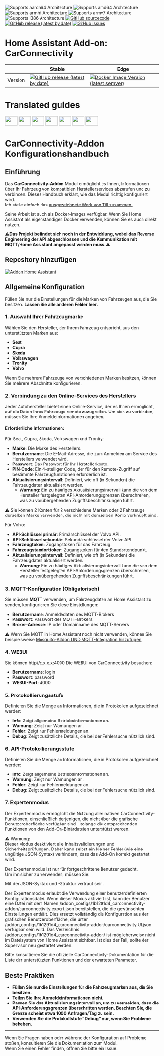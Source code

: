 ![Supports aarch64 Architecture][aarch64-shield]
![Supports amd64 Architecture][amd64-shield]
![Supports armhf Architecture][armhf-shield]
![Supports armv7 Architecture][armv7-shield]
![Supports i386 Architecture][i386-shield]
[![GitHub sourcecode](https://img.shields.io/badge/Source-GitHub-green)](https://github.com/Pulpyyyy/carconnectivity-addon/)
[![GitHub release (latest by date)](https://img.shields.io/github/v/release/Pulpyyyy/carconnectivity-addon)](https://github.com/Pulpyyyy/carconnectivity-addon/releases/latest)
[![GitHub issues](https://img.shields.io/github/issues/Pulpyyyy/carconnectivity-addon)](https://github.com/Pulpyyyy/carconnectivity-addon/issues)

[aarch64-shield]: https://img.shields.io/badge/aarch64-yes-green.svg
[amd64-shield]: https://img.shields.io/badge/amd64-yes-green.svg
[armhf-shield]: https://img.shields.io/badge/armhf-yes-green.svg
[armv7-shield]: https://img.shields.io/badge/armv7-yes-green.svg
[i386-shield]: https://img.shields.io/badge/i386-yes-green.svg

# Home Assistant Add-on: CarConnectivity

|         | Stable                                                                                                                         | Edge                                                                                                                                         |
| ------- | ------------------------------------------------------------------------------------------------------------------------------ | -------------------------------------------------------------------------------------------------------------------------------------------- |
| Version | [![GitHub release (latest by date)](https://img.shields.io/docker/v/pulpyyyy/carconnectivity-addon-amd64?&sort=date&label=&style=for-the-badge)](https://github.com/pulpyyyy/carconnectivity-addon/releases) | [![Docker Image Version (latest semver)](https://img.shields.io/docker/v/pulpyyyy/carconnectivity-addon-edge-amd64?&sort=date&label=&style=for-the-badge)](https://github.com/Pulpyyyy/carconnectivity-addon/blob/main/carconnectivity-addon-edge/CHANGELOG.md) |

# Translated guides

<a href="https://github.com/Pulpyyyy/carconnectivity-addon/blob/main/README.French.md"><img src="https://upload.wikimedia.org/wikipedia/commons/thumb/c/c3/Flag_of_France.svg/1280px-Flag_of_France.svg.png" width="40" height="30"></a> 
<a href="https://github.com/Pulpyyyy/carconnectivity-addon/blob/main/README.Italian.md"><img src="https://upload.wikimedia.org/wikipedia/commons/thumb/0/03/Flag_of_Italy.svg/1280px-Flag_of_Italy.svg.png" width="40" height="30"></a> 
<a href="https://github.com/Pulpyyyy/carconnectivity-addon/blob/main/README.German.md"><img src="https://upload.wikimedia.org/wikipedia/commons/thumb/b/ba/Flag_of_Germany.svg/1280px-Flag_of_Germany.svg.png" width="40" height="30"></a> 
<a href="https://github.com/Pulpyyyy/carconnectivity-addon/blob/main/README.Spanish.md"><img src="https://upload.wikimedia.org/wikipedia/commons/thumb/9/9a/Flag_of_Spain.svg/1280px-Flag_of_Spain.svg.png" width="40" height="30"></a> 
<a href="https://github.com/Pulpyyyy/carconnectivity-addon/blob/main/README.Polish.md"><img src="https://upload.wikimedia.org/wikipedia/commons/thumb/1/12/Flag_of_Poland.svg/1280px-Flag_of_Poland.svg.png" width="40" height="30"></a> 
<a href="https://github.com/Pulpyyyy/carconnectivity-addon/blob/main/README.Portuguese.md"><img src="https://upload.wikimedia.org/wikipedia/commons/thumb/5/5c/Flag_of_Portugal.svg/1280px-Flag_of_Portugal.svg.png" width="40" height="30"></a> 
<a href="https://github.com/Pulpyyyy/carconnectivity-addon/blob/main/README.md"><img src="https://upload.wikimedia.org/wikipedia/commons/a/a5/Flag_of_the_United_Kingdom_%281-2%29.svg" width="40" height="30"></a>



# CarConnectivity-Addon Konfigurationshandbuch

## Einführung

Das **CarConnectivity-Addon** Modul ermöglicht es Ihnen, Informationen über Ihr Fahrzeug von kompatiblen Herstellerservices abzurufen und zu verbinden. Dieses Handbuch erklärt, wie das Modul richtig konfiguriert wird.  
Ich stelle einfach das [ausgezeichnete Werk von Till zusammen.](https://github.com/tillsteinbach/CarConnectivity)

Seine Arbeit ist auch als Docker-Images verfügbar. Wenn Sie Home Assistant als eigenständigen Docker verwenden, können Sie es auch direkt nutzen.

**⚠️Das Projekt befindet sich noch in der Entwicklung, wobei das Reverse Engineering der API abgeschlossen und die Kommunikation mit MQTT/Home Assistant angepasst werden muss.⚠️**

## Repository hinzufügen

[![Addon Home Assistant](https://raw.githubusercontent.com/Pulpyyyy/carconnectivity-addon/refs/heads/main/.github/img/addon-ha.svg)](https://my.home-assistant.io/redirect/supervisor_add_addon_repository/?repository_url=https%3A%2F%2Fgithub.com%2FPulpyyyy%2Fcarconnectivity-addon)

## Allgemeine Konfiguration

Füllen Sie nur die Einstellungen für die Marken von Fahrzeugen aus, die Sie besitzen. **Lassen Sie alle anderen Felder leer.**

### 1. Auswahl Ihrer Fahrzeugmarke
Wählen Sie den Hersteller, der Ihrem Fahrzeug entspricht, aus den unterstützten Marken aus:  
- **Seat**  
- **Cupra**  
- **Skoda**  
- **Volkswagen**  
- **Tronity**  
- **Volvo**  

Wenn Sie mehrere Fahrzeuge von verschiedenen Marken besitzen, können Sie mehrere Abschnitte konfigurieren.

### 2. Verbindung zu den Online-Services des Herstellers
Jeder Autohersteller bietet einen Online-Service, der es Ihnen ermöglicht, auf die Daten Ihres Fahrzeugs remote zuzugreifen. Um sich zu verbinden, müssen Sie Ihre Anmeldeinformationen angeben.

#### Erforderliche Informationen:  
Für Seat, Cupra, Skoda, Volkswagen und Tronity:  
- **Marke**: Die Marke des Herstellers.  
- **Benutzername**: Die E-Mail-Adresse, die zum Anmelden am Service des Herstellers verwendet wird.  
- **Passwort**: Das Passwort für Ihr Herstellerkonto.  
- **PIN-Code**: Ein 4-stelliger Code, der für den Remote-Zugriff auf bestimmte Fahrzeugfunktionen erforderlich ist.  
- **Aktualisierungsintervall**: Definiert, wie oft (in Sekunden) die Fahrzeugdaten aktualisiert werden.  
  - **Warnung:** Ein zu häufiges Aktualisierungsintervall kann die von dem Hersteller festgelegten API-Anforderungsgrenzen überschreiten, was zu vorübergehenden Zugriffsbeschränkungen führt.  

⚠️ Sie können 2 Konten für 2 verschiedene Marken oder 2 Fahrzeuge derselben Marke verwenden, die nicht mit demselben Konto verknüpft sind.  

Für Volvo:  
- **API-Schlüssel primär**: Primärschlüssel der Volvo API.  
- **API-Schlüssel sekundär**: Sekundärschlüssel der Volvo API.  
- **Fahrzeugtoken**: Zugangstoken für das Fahrzeug.  
- **Fahrzeugstandorttoken**: Zugangstoken für den Standortendpunkt.  
- **Aktualisierungsintervall**: Definiert, wie oft (in Sekunden) die Fahrzeugdaten aktualisiert werden.  
  - **Warnung:** Ein zu häufiges Aktualisierungsintervall kann die von dem Hersteller festgelegten API-Anforderungsgrenzen überschreiten, was zu vorübergehenden Zugriffsbeschränkungen führt.  

### 3. MQTT-Konfiguration (Obligatorisch)
Sie müssen **MQTT** verwenden, um Fahrzeugdaten an Home Assistant zu senden, konfigurieren Sie diese Einstellungen:  
- **Benutzername**: Anmeldedaten des MQTT-Brokers  
- **Passwort**: Passwort des MQTT-Brokers  
- **Broker-Adresse**: IP oder Domainname des MQTT-Servers  

⚠️ Wenn Sie MQTT in Home Assistant noch nicht verwenden, können Sie beispielsweise [Mosquito-Addon UND MQTT-Integration hinzufügen](https://www.home-assistant.io/integrations/mqtt)  

### 4. WEBUI
Sie können http//x.x.x.x:4000 Die WEBUI von CarConnectivity besuchen:  
- **Benutzername**: login  
- **Passwort**: password  
- **WEBUI-Port**: 4000  

### 5. Protokollierungsstufe
Definieren Sie die Menge an Informationen, die in Protokollen aufgezeichnet werden:  
- **Info**: Zeigt allgemeine Betriebsinformationen an.  
- **Warnung**: Zeigt nur Warnungen an.  
- **Fehler**: Zeigt nur Fehlermeldungen an.  
- **Debug**: Zeigt zusätzliche Details, die bei der Fehlersuche nützlich sind.  

### 6. API-Protokollierungsstufe
Definieren Sie die Menge an Informationen, die in Protokollen aufgezeichnet werden:  
- **Info**: Zeigt allgemeine Betriebsinformationen an.  
- **Warnung**: Zeigt nur Warnungen an.  
- **Fehler**: Zeigt nur Fehlermeldungen an.  
- **Debug**: Zeigt zusätzliche Details, die bei der Fehlersuche nützlich sind.  

### 7. Expertenmodus
Der Expertenmodus ermöglicht die Nutzung aller nativen CarConnectivity-Funktionen, einschließlich derjenigen, die nicht über die grafische Benutzeroberfläche verfügbar sind—solange die entsprechenden Funktionen von den Add-On-Binärdateien unterstützt werden.  

⚠️ Warnung:  
Dieser Modus deaktiviert alle Inhaltsvalidierungen und Sicherheitsprüfungen. Daher kann selbst ein kleiner Fehler (wie eine ungültige JSON-Syntax) verhindern, dass das Add-On korrekt gestartet wird.

Der Expertenmodus ist nur für fortgeschrittene Benutzer gedacht.  
Um ihn sicher zu verwenden, müssen Sie:  

Mit der JSON-Syntax und -Struktur vertraut sein.  

Der Expertenmodus erlaubt die Verwendung einer benutzerdefinierten Konfigurationsdatei. Wenn dieser Modus aktiviert ist, kann der Benutzer eine Datei mit dem Namen /addon_configs/1b1291d4_carconnectivity-addon/carconnectivity.expert.json bereitstellen, die die gewünschten Einstellungen enthält. Dies ersetzt vollständig die Konfiguration aus der grafischen Benutzeroberfläche, die unter /addon_configs/1b1291d4_carconnectivity-addon/carconnectivity.UI.json verfügbar sein wird. Das Verzeichnis /addon_configs/1b1291d4_carconnectivity-addon/ ist möglicherweise nicht im Dateisystem von Home Assistant sichtbar. Ist dies der Fall, sollte der Supervisor neu gestartet werden.

Bitte konsultieren Sie die offizielle CarConnectivity-Dokumentation für die Liste der unterstützten Funktionen und der erwarteten Parameter.

## Beste Praktiken  
- **Füllen Sie nur die Einstellungen für die Fahrzeugmarken aus, die Sie besitzen.**  
- **Teilen Sie Ihre Anmeldeinformationen nicht.**  
- **Passen Sie das Aktualisierungsintervall an, um zu vermeiden, dass die API-Anforderungsgrenzen überschritten werden. Beachten Sie, die Grenze scheint etwa 1000 Anfragen/Tag zu sein.**  
- **Verwenden Sie die Protokollstufe "Debug" nur, wenn Sie Probleme beheben.**  

---  

Wenn Sie Fragen haben oder während der Konfiguration auf Probleme stoßen, konsultieren Sie die Dokumentation zum Modul.  
Wenn Sie einen Fehler finden, öffnen Sie bitte ein Issue.  